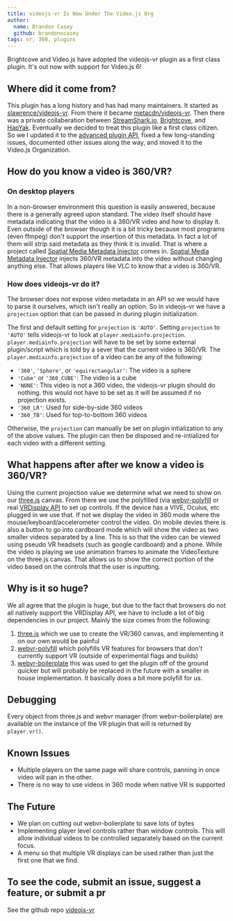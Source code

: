 ```yaml
---
title: videojs-vr Is Now Under The Video.js Org
author:
  name: Brandon Casey
  github: brandonocasey
tags: vr, 360, plugins
---
```


Brightcove and Video.js have adopted the videojs-vr plugin as a first class plugin.
It's out now with support for Video.js 6!

## Where did it come from?
This plugin has a long history and has had many maintainers.
It started as [slawrence/videojs-vr](https://github.com/slawrence/videojs-vr). From there it became [metacdn/videojs-vr](https://github.com/metacdn/videojs-vr). Then there was a private collaberation between [StreamShark.io](https://streamshark.io), [Brightcove](https://www.brightcove.com), and [HapYak](http://corp.hapyak.com/). Eventually we decided to treat this plugin like a first class citizen. So we I updated it to the [advanced plugin API](http://docs.videojs.com/tutorial-plugins.html#writing-an-advanced-plugin), fixed a few long-standing issues, documented other issues along the way, and moved it to the Video.js Organization.

## How do you know a video is 360/VR?
### On desktop players
In a non-browser environment this question is easily answered, because there is a generally agreed upon standard. The video itself should have metadata indicating that the video is a 360/VR video and how to display it. Even outside of the browser though it is a bit tricky because most programs (even ffmpeg) don't support the insertion of this metadata. In fact a lot of them will strip said metadata as they think it is invalid. That is where a project called [Spatial Media Metadata Injector](https://github.com/google/spatial-media) comes in. [Spatial Media Metadata Injector](https://github.com/google/spatial-media) injects  360/VR metadata into the video without changing anything else.
That allows players like VLC to know that a video is 360/VR.

### How does videojs-vr do it?
The browser does not expose video metadata in an API so we would have to parse it ourselves, which isn't really an option. So in videojs-vr we have a `projection` option that can be passed in during plugin initialization.

The first and default setting for `projection` is `'AUTO'`. Setting `projection` to `'AUTO'` tells videojs-vr to look at `player.mediainfo.projection`. `player.mediainfo.projection` will have to be set by some external plugin/script which is told by a sever that the current video is 360/VR. The `player.mediainfo.projection` of a video can be any of the following:

* `'360'`, `'Sphere'`, or `'equirectangular'`: The video is a sphere
* `'Cube'` or `'360_CUBE'`: The video is a cube
* `'NONE'`: This video is not a 360 video, the videojs-vr plugin should do nothing. this would not have to be set as it will be assumed if no projection exists.
* `'360_LR'`: Used for side-by-side 360 videos
* `'360_TB'`: Used for top-to-bottom 360 videos

Otherwise, the `projection` can manually be set on plugin intialization to any of the above values. The plugin can then be disposed and re-intialized for each video with a different setting.

## What happens after after we know a video is 360/VR?
Using the current projection value we determine what we need to show on our [three.js](https://github.com/mrdoob/three.js) canvas. From there we use the polyfilled (via [webvr-polyfill](https://github.com/googlevr/webvr-polyfill) or real [VRDisplay API](https://developer.mozilla.org/en-US/docs/Web/API/VRDisplay) to set up controls. If the device has a VIVE, Oculus, etc plugged in we use that. If not we display the video in 360 mode where the mouse/keyboard/accelerometer control the video. On mobile devies there is also a button to go into cardboard mode which will show the video as two smaller videos separated by a line. This is so that the video can be viewed using pseudo VR headsets (such as google cardboard) and a phone. While the video is playing we use animation frames to animate the VideoTexture on the three.js canvas. That allows us to show the correct portion of the video based on the controls that the user is inputting.

## Why is it so huge?
We all agree that the plugin is huge, but due to the fact that browsers do not all natively support the VRDisplay API, we have to include a lot of big dependencies in our project. Mainly the size comes from the following:

1. [three.js](https://github.com/mrdoob/three.js) which we use to create the VR/360 canvas, and implementing it on our own would be painful
2. [webvr-polyfill](https://github.com/googlevr/webvr-polyfill) which polyfills VR features for browsers that don't currently support VR (outside of experimental flags and builds)
3. [webvr-boilerplate](https://github.com/borismus/webvr-boilerplate) this was used to get the plugin off of the ground quicker but will probably be replaced in the future with a smaller in house implementation. It basically does a bit more polyfill for us.

## Debugging
Every object from three.js and webvr manager (from webvr-boilerplate) are available on the instance of the VR plugin that will is returned by `player.vr()`.

## Known Issues
*  Multiple players on the same page will share controls, panning in once video will pan in the other.
* There is no way to use videos in 360 mode when native VR is supported

## The Future
* We plan on cutting out webvr-bolierplate to save lots of bytes
* Implementing player level controls rather than window controls. This will allow individual videos to be controlled separately based on the current focus.
* A menu so that multiple VR displays can be used rather than just the first one that we find.

## To see the code, submit an issue, suggest a feature, or submit a pr
See the github repo [videojs-vr](https://github.com/videojs/videojs-vr)
